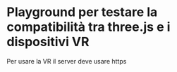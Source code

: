 # Playground per testare la compatibilità tra three.js e i dispositivi VR

Per usare la VR il server deve usare https
